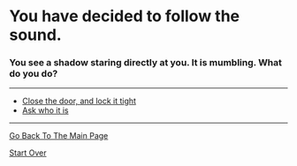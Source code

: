 # You have decided to follow the sound.
### You see a shadow staring directly at you. It is mumbling. What do you do?

---

* [Close the door, and lock it tight](../pick-lock/question.md)
* [Ask who it is](../pick-lock/question.md)

---

[Go Back To The Main Page](../README.md)

[Start Over](../start-question/start.md)